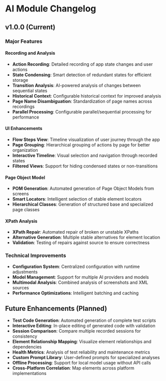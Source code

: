 # AI Module Changelog

## v1.0.0 (Current)

### Major Features

#### Recording and Analysis
- **Action Recording**: Detailed recording of app state changes and user actions
- **State Condensing**: Smart detection of redundant states for efficient storage
- **Transition Analysis**: AI-powered analysis of changes between sequential states
- **Historical Context**: Configurable historical context for improved analysis 
- **Page Name Disambiguation**: Standardization of page names across recordings
- **Parallel Processing**: Configurable parallel/sequential processing for performance

#### UI Enhancements
- **Flow Steps View**: Timeline visualization of user journey through the app
- **Page Grouping**: Hierarchical grouping of actions by page for better organization
- **Interactive Timeline**: Visual selection and navigation through recorded states
- **Filtered Views**: Support for hiding condensed states or non-transitions

#### Page Object Model
- **POM Generation**: Automated generation of Page Object Models from screens
- **Smart Locators**: Intelligent selection of stable element locators
- **Hierarchical Classes**: Generation of structured base and specialized page classes

#### XPath Analysis
- **XPath Repair**: Automated repair of broken or unstable XPaths
- **Alternative Generation**: Multiple stable alternatives for element location
- **Validation**: Testing of repairs against source to ensure correctness

### Technical Improvements
- **Configuration System**: Centralized configuration with runtime adjustments
- **Model Management**: Support for multiple AI providers and models
- **Multimodal Analysis**: Combined analysis of screenshots and XML sources
- **Performance Optimizations**: Intelligent batching and caching

## Future Enhancements (Planned)

- **Test Code Generation**: Automated generation of complete test scripts
- **Interactive Editing**: In-place editing of generated code with validation
- **Session Comparison**: Compare multiple recorded sessions for consistency
- **Element Relationship Mapping**: Visualize element relationships and dependencies
- **Health Metrics**: Analysis of test reliability and maintenance metrics
- **Custom Prompt Library**: User-defined prompts for specialized analyses
- **Offline Processing**: Support for local model usage without API calls
- **Cross-Platform Correlation**: Map elements across platform implementations